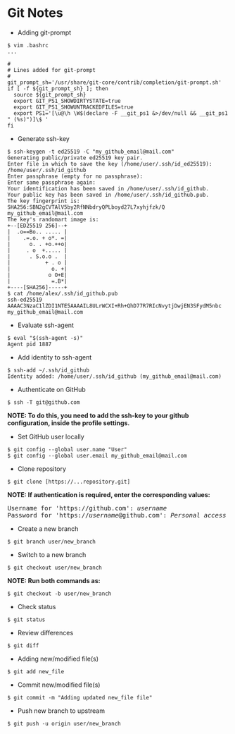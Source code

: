 # Git Notes

- Adding git-prompt

```
$ vim .bashrc
...

#
# Lines added for git-prompt
#
git_prompt_sh='/usr/share/git-core/contrib/completion/git-prompt.sh'
if [ -f ${git_prompt_sh} ]; then
  source ${git_prompt_sh}
  export GIT_PS1_SHOWDIRTYSTATE=true
  export GIT_PS1_SHOWUNTRACKEDFILES=true
  export PS1='[\u@\h \W$(declare -F __git_ps1 &>/dev/null && __git_ps1 " (%s)")]\$ '
fi

```

- Generate ssh-key

```
$ ssh-keygen -t ed25519 -C "my_github_email@mail.com"
Generating public/private ed25519 key pair.
Enter file in which to save the key (/home/user/.ssh/id_ed25519): /home/user/.ssh/id_github   
Enter passphrase (empty for no passphrase): 
Enter same passphrase again: 
Your identification has been saved in /home/user/.ssh/id_github.
Your public key has been saved in /home/user/.ssh/id_github.pub.
The key fingerprint is:
SHA256:SBN2gCVTAlV5by2RfNNbdryQPLboyd27L7xyhjfzk/Q my_github_email@mail.com
The key's randomart image is:
+--[ED25519 256]--+
|  .o==Bo.. ..... |
|    .=.o. + o*. =|
|      o. . +o.++o|
|     . o  +..... |
|      . S.o.o .  |
|           + . o |
|             o. +|
|            o O+E|
|             =.B*|
+----[SHA256]-----+
$ cat /home/alex/.ssh/id_github.pub
ssh-ed25519 AAAAC3NzaC1lZDI1NTE5AAAAIL8ULrWCXI+Rh+QhD77R7RIcNvytjDwjEN3SFydM5nbc my_github_email@mail.com
```

- Evaluate ssh-agent

```
$ eval "$(ssh-agent -s)"
Agent pid 1887
```

- Add identity to ssh-agent

```
$ ssh-add ~/.ssh/id_github
Identity added: /home/user/.ssh/id_github (my_github_email@mail.com)
```

- Authenticate on GitHub

```
$ ssh -T git@github.com
```

**NOTE: To do this, you need to add the ssh-key to your github configuration, inside the profile settings.**

- Set GitHub user locally

```
$ git config --global user.name "User"
$ git config --global user.email my_github_email@mail.com
```

- Clone repository

```
$ git clone [https://...repository.git]
```

**NOTE: If authentication is required, enter the corresponding values:**
<pre>
Username for 'https://github.com': <i>username</i>
Password for 'https://<i>username</i>@github.com': <i>Personal access token</i>
</pre>

- Create a new branch

```
$ git branch user/new_branch
```

- Switch to a new branch

```
$ git checkout user/new_branch
```

**NOTE: Run both commands as:**
```
$ git checkout -b user/new_branch
```

- Check status

```
$ git status
```

- Review differences

```
$ git diff
```

- Adding new/modified file(s)

```
$ git add new_file
```

- Commit new/modified file(s)

```
$ git commit -m "Adding updated new_file file"
```

- Push new branch to upstream

```
$ git push -u origin user/new_branch
```
